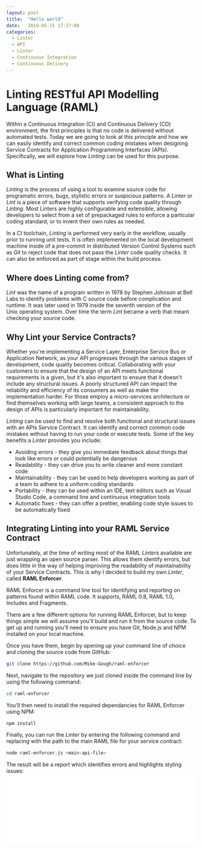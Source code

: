 ```yaml
---
layout: post
title:  "Hello world"
date:   2019-05-15 17:17:00
categories:
  - Linter
  - API
  - Linter
  - Continuous Integration
  - Continuous Delivery
---
```

# Linting RESTful API Modelling Language (RAML)
Within a Continuous Integration (CI) and Continuous Delivery (CD) environment, the first principles is that no code is delivered without automated tests. Today we are going to look at this principle and how we can easily identify and correct common  coding mistakes when designing Service Contracts for Application Programming Interfaces (APIs). Specifically, we will explore how  *Linting* can be used for this purpose.

## What is Linting
*Linting* is the process of using a tool to examine source code for programatic errors, bugs, stylistic errors or suspicious patterns. A *Linter* or *Lint* is a piece of software that supports verifying code quality through *Linting*. Most Linters are highly configurable and extensible, allowing developers to select from a set of prepackaged rules to enforce a particular coding standard, or to invent their own rules as needed.

In a CI toolchain, *Linting* is performed very early in the workflow, usually prior to running unit tests. It is often implemented on the local development machine inside of a pre-commit in distributed Version Control Systems such as *Git* to reject code that does not pass the *Linter* code quality checks. It can also be enforced as part of stage within the build process.

## Where does Linting come from?
*Lint* was the name of a program written in 1978 by Stephen Johnson at Bell Labs to identify problems with C source code before complication and runtime. It was later used in 1979 inside the seventh version of the Unix operating system. Over time the term *Lint* became a verb that meant checking your source code.

## Why Lint your Service Contracts?
Whether you're implementing a Service Layer, Enterprise Service Bus or Application Network, as your API progresses through the various stages of development, code quality becomes critical. Collaborating with your customers to ensure that the design of an API meets functional requirements is a given, but it's also important to ensure that it doesn't include any structural issues. A poorly structured API can impact the reliability and efficiency of its consumers as well as make the implementation harder. For those employ a micro-services architecture or find themselves working with large teams, a consistent approach to the design of APIs is particularly important for maintainability.

*Linting* can be used to find and resolve both functional and structural issues with an APIs Service Contract. It can identify and correct common code mistakes without having to run your code or execute tests. Some of the key benefits a *Linter* provides you include:
* Avoiding errors - they give you immediate feedback about things that look like errors or could potentially be dangerous
* Readability - they can drive you to write cleaner and more constant code
* Maintainability - they can be used to help developers working as part of a team to adhere to a uniform coding standards
* Portability - they can be used within an IDE, text editors such as Visual Studio Code, a command line and continuous integration tools
* Automatic fixes - they can offer a prettier, enabling code style issues to be automatically fixed

## Integrating Linting into your RAML Service Contract
Unfortunately, at the time of writing most of the RAML *Linters* available are just wrapping an open source parser. This allows them identify errors, but does little in the way of helping improving the readability of maintainability of your Service Contracts. This is why I decided to build my own *Linter*, called **RAML Enforcer**.

RAML Enforcer is a command line tool for identifying and reporting on patterns found within RAML code. It supports, RAML 0.8, RAML 1.0, Includes and Fragments.

There are a few different options for running RAML Enforcer, but to keep things simple we will assume you'll build and run it from the source code. To get up and running you'll need to ensure you have Git, Node.js and NPM installed on your local machine.

Once you have them, begin by opening up your command line of choice and cloning the source code from GitHub:
```bash
git clone https://github.com/Mike-Gough/raml-enforcer
```

Next, navigate to the repository we just cloned inside the command line by using the following command:
```bash
cd raml-enforcer
```

You'll then need to install the required dependancies for RAML Enforcer using NPM:
```bash
npm install
```

Finally, you can run the *Linter* by entering the following command and replacing <main-api-file> with the path to the main RAML file for your service contract:
```bash
node raml-enforcer.js <main-api-file>
```

The result will be a report which identifies errors and highlights styling issues:
![RAML Enforcer screenshot](assets/images/posts/raml-enforcer-report.svg)
